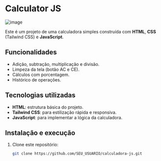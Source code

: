 # Calculator JS

![image](https://github.com/user-attachments/assets/47e57806-6ef4-4306-a22a-49e4bdf38b71)


Este é um projeto de uma calculadora simples construída com **HTML**, **CSS** (Tailwind CSS) e **JavaScript**.

## Funcionalidades

- Adição, subtração, multiplicação e divisão.
- Limpeza da tela (botão AC e CE).
- Cálculos com porcentagem.
- Histórico de operações.

## Tecnologias utilizadas

- **HTML**: estrutura básica do projeto.
- **Tailwind CSS**: para estilização rápida e responsiva.
- **JavaScript**: para implementar a lógica da calculadora.

## Instalação e execução

1. Clone este repositório:

   ```bash
   git clone https://github.com/SEU_USUARIO/calculadora-js.git
